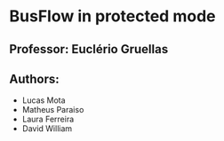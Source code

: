 # BusFlow in protected mode

## Professor: Euclério Gruellas

## Authors:
- Lucas Mota
- Matheus Paraiso
- Laura Ferreira
- David William

